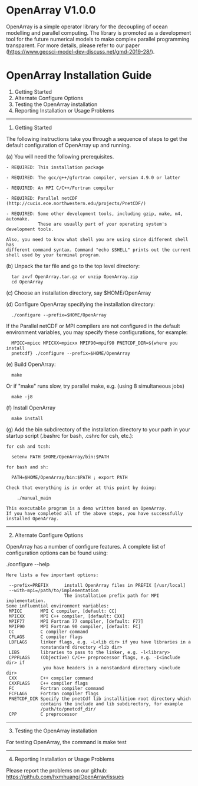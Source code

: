 # OpenArray V1.0.0
OpenArray is a simple operator library for the decoupling of ocean modelling and parallel computing. The library is promoted as a development tool for the future numerical models to make complex parallel programming transparent. For more details, please refer to our paper (https://www.geosci-model-dev-discuss.net/gmd-2019-28/).

# OpenArray Installation Guide

1.  Getting Started
2.  Alternate Configure Options
3.  Testing the OpenArray installation
4.  Reporting Installation or Usage Problems


-------------------------------------------------------------------------

1. Getting Started

The following instructions take you through a sequence of steps to get the
default configuration of OpenArray up and running.

(a) You will need the following prerequisites.

    - REQUIRED: This installation package

    - REQUIRED: The gcc/g++/gfortran compiler, version 4.9.0 or latter

    - REQUIRED: An MPI C/C++/Fortran compiler

    - REQUIRED: Parallel netCDF (http://cucis.ece.northwestern.edu/projects/PnetCDF/)

    - REQUIRED: Some other development tools, including gzip, make, m4, automake.
                These are usually part of your operating system's development tools.

    Also, you need to know what shell you are using since different shell has
    different command syntax. Command "echo $SHELL" prints out the current
    shell used by your terminal program.

(b) Unpack the tar file and go to the top level directory:

      tar zxvf OpenArray.tar.gz or unzip OpenArray.zip
      cd OpenArray

(c) Choose an installation directory, say $HOME/OpenArray

(d) Configure OpenArray specifying the installation directory:

      ./configure --prefix=$HOME/OpenArray

   If the Parallel netCDF or MPI compilers are not configured in the default
   environment variables, you may specify these configurations, for example:

      MPICC=mpicc MPICXX=mpicxx MPIF90=mpif90 PNETCDF_DIR=${where you install
      pnetcdf} ./configure --prefix=$HOME/OpenArray

(e) Build OpenArray:

      make

   Or if "make" runs slow, try parallel make, e.g. (using 8 simultaneous jobs)

      make -j8

(f) Install OpenArray

      make install

(g) Add the bin subdirectory of the installation directory to your path in your
    startup script (.bashrc for bash, .cshrc for csh, etc.):

    for csh and tcsh:

      setenv PATH $HOME/OpenArray/bin:$PATH

    for bash and sh:

      PATH=$HOME/OpenArray/bin:$PATH ; export PATH

    Check that everything is in order at this point by doing:

        ./manual_main

    This executable program is a demo written based on OpenArray.
    If you have completed all of the above steps, you have successfully installed OpenArray.

-------------------------------------------------------------------------

2. Alternate Configure Options

OpenArray has a number of configure features.  A complete list of configuration
options can be found using:

   ./configure --help

    Here lists a few important options:

     --prefix=PREFIX      install OpenArray files in PREFIX [/usr/local]
     --with-mpi=/path/to/implementation
                          The installation prefix path for MPI implementation.
    Some influential environment variables:
     MPICC       MPI C compiler, [default: CC]
     MPICXX      MPI C++ compiler, [default: CXX]
     MPIF77      MPI Fortran 77 compiler, [default: F77]
     MPIF90      MPI Fortran 90 compiler, [default: FC]
     CC          C compiler command
     CFLAGS      C compiler flags
     LDFLAGS     linker flags, e.g. -L<lib dir> if you have libraries in a
                 nonstandard directory <lib dir>
     LIBS        libraries to pass to the linker, e.g. -l<library>
     CPPFLAGS    (Objective) C/C++ preprocessor flags, e.g. -I<include dir> if
                  you have headers in a nonstandard directory <include dir>
     CXX         C++ compiler command
     CXXFLAGS    C++ compiler flags
     FC          Fortran compiler command
     FCFLAGS     Fortran compiler flags
     PNETCDF_DIR Specify the pnetCdf lib installition root directory which
                 contains the include and lib subdirectory, for example
                 /path/to/pnetcdf_dir/
     CPP         C preprocessor
-------------------------------------------------------------------------

3. Testing the OpenArray installation

For testing OpenArray, the command is
     make test

-------------------------------------------------------------------------

4. Reporting Installation or Usage Problems

Please report the problems on our github: https://github.com/hxmhuang/OpenArray/issues



